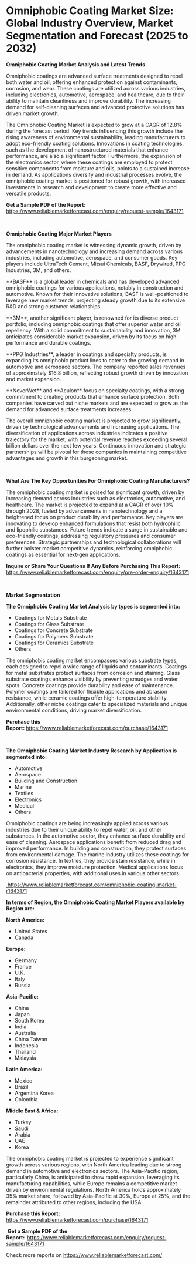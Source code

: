 <p><h1>Omniphobic Coating Market Size: Global Industry Overview, Market Segmentation and Forecast (2025 to 2032)</h1></p><p><strong>Omniphobic Coating Market Analysis and Latest Trends</strong></p>
<p><p>Omniphobic coatings are advanced surface treatments designed to repel both water and oil, offering enhanced protection against contaminants, corrosion, and wear. These coatings are utilized across various industries, including electronics, automotive, aerospace, and healthcare, due to their ability to maintain cleanliness and improve durability. The increasing demand for self-cleaning surfaces and advanced protective solutions has driven market growth.</p><p>The Omniphobic Coating Market is expected to grow at a CAGR of 12.8% during the forecast period. Key trends influencing this growth include the rising awareness of environmental sustainability, leading manufacturers to adopt eco-friendly coating solutions. Innovations in coating technologies, such as the development of nanostructured materials that enhance performance, are also a significant factor. Furthermore, the expansion of the electronics sector, where these coatings are employed to protect sensitive components from moisture and oils, points to a sustained increase in demand. As applications diversify and industrial processes evolve, the omniphobic coating market is positioned for robust growth, with increased investments in research and development to create more effective and versatile products.</p></p>
<p><strong>Get a Sample PDF of the Report:&nbsp;</strong> <a href="https://www.reliablemarketforecast.com/enquiry/request-sample/1643171?utm_campaign=2232&utm_medium=2&utm_source=Github&utm_content=ia&utm_term=30012025&utm_id=omniphobic-coating">https://www.reliablemarketforecast.com/enquiry/request-sample/1643171</a></p>
<p>&nbsp;</p>
<p><strong>Omniphobic Coating Major Market Players</strong></p>
<p><p>The omniphobic coating market is witnessing dynamic growth, driven by advancements in nanotechnology and increasing demand across various industries, including automotive, aerospace, and consumer goods. Key players include UltraTech Cement, Mitsui Chemicals, BASF, Drywired, PPG Industries, 3M, and others.</p><p>**BASF** is a global leader in chemicals and has developed advanced omniphobic coatings for various applications, notably in construction and automotive. Known for their innovative solutions, BASF is well-positioned to leverage new market trends, projecting steady growth due to its extensive R&D and strong customer relationships.</p><p>**3M**, another significant player, is renowned for its diverse product portfolio, including omniphobic coatings that offer superior water and oil repellency. With a solid commitment to sustainability and innovation, 3M anticipates considerable market expansion, driven by its focus on high-performance and durable coatings.</p><p>**PPG Industries**, a leader in coatings and specialty products, is expanding its omniphobic product lines to cater to the growing demand in automotive and aerospace sectors. The company reported sales revenues of approximately $16.8 billion, reflecting robust growth driven by innovation and market expansion.</p><p>**NeverWet** and **Aculon** focus on specialty coatings, with a strong commitment to creating products that enhance surface protection. Both companies have carved out niche markets and are expected to grow as the demand for advanced surface treatments increases.</p><p>The overall omniphobic coating market is projected to grow significantly, driven by technological advancements and increasing applications. The diversification of applications across industries indicates a positive trajectory for the market, with potential revenue reaches exceeding several billion dollars over the next few years. Continuous innovation and strategic partnerships will be pivotal for these companies in maintaining competitive advantages and growth in this burgeoning market.</p></p>
<p>&nbsp;</p>
<p><strong>What Are The Key Opportunities For Omniphobic Coating Manufacturers?</strong></p>
<p><p>The omniphobic coating market is poised for significant growth, driven by increasing demand across industries such as electronics, automotive, and healthcare. The market is projected to expand at a CAGR of over 10% through 2028, fueled by advancements in nanotechnology and a heightened focus on product durability and performance. Key players are innovating to develop enhanced formulations that resist both hydrophilic and lipophilic substances. Future trends indicate a surge in sustainable and eco-friendly coatings, addressing regulatory pressures and consumer preferences. Strategic partnerships and technological collaborations will further bolster market competitive dynamics, reinforcing omniphobic coatings as essential for next-gen applications.</p></p>
<p><strong>Inquire or Share Your Questions If Any Before Purchasing This Report:</strong> <a href="https://www.reliablemarketforecast.com/enquiry/pre-order-enquiry/1643171?utm_campaign=2232&utm_medium=2&utm_source=Github&utm_content=ia&utm_term=30012025&utm_id=omniphobic-coating">https://www.reliablemarketforecast.com/enquiry/pre-order-enquiry/1643171</a></p>
<p>&nbsp;</p>
<p><strong>Market Segmentation</strong></p>
<p><strong>The Omniphobic Coating Market Analysis by types is segmented into:</strong></p>
<p><ul><li>Coatings for Metals Substrate</li><li>Coatings for Glass Substrate</li><li>Coatings for Concrete Substrate</li><li>Coatings for Polymers Substrate</li><li>Coatings for Ceramics Substrate</li><li>Others</li></ul></p>
<p><p>The omniphobic coating market encompasses various substrate types, each designed to repel a wide range of liquids and contaminants. Coatings for metal substrates protect surfaces from corrosion and staining. Glass substrate coatings enhance visibility by preventing smudges and water spots. Concrete coatings provide durability and ease of maintenance. Polymer coatings are tailored for flexible applications and abrasion resistance, while ceramic coatings offer high-temperature stability. Additionally, other niche coatings cater to specialized materials and unique environmental conditions, driving market diversification.</p></p>
<p><strong>Purchase this Report:&nbsp;</strong><a href="https://www.reliablemarketforecast.com/purchase/1643171?utm_campaign=2232&utm_medium=2&utm_source=Github&utm_content=ia&utm_term=30012025&utm_id=omniphobic-coating">https://www.reliablemarketforecast.com/purchase/1643171</a></p>
<p>&nbsp;</p>
<p><strong>The Omniphobic Coating Market Industry Research by Application is segmented into:</strong></p>
<p><ul><li>Automotive</li><li>Aerospace</li><li>Building and Construction</li><li>Marine</li><li>Textiles</li><li>Electronics</li><li>Medical</li><li>Others</li></ul></p>
<p><p>Omniphobic coatings are being increasingly applied across various industries due to their unique ability to repel water, oil, and other substances. In the automotive sector, they enhance surface durability and ease of cleaning. Aerospace applications benefit from reduced drag and improved performance. In building and construction, they protect surfaces from environmental damage. The marine industry utilizes these coatings for corrosion resistance. In textiles, they provide stain resistance, while in electronics, they improve moisture protection. Medical applications focus on antibacterial properties, with additional uses in various other sectors.</p></p>
<p><a href="https://www.reliablemarketforecast.com/omniphobic-coating-market-r1643171?utm_campaign=2232&utm_medium=2&utm_source=Github&utm_content=ia&utm_term=30012025&utm_id=omniphobic-coating">&nbsp;https://www.reliablemarketforecast.com/omniphobic-coating-market-r1643171</a></p>
<p><strong>In terms of Region, the Omniphobic Coating Market Players available by Region are:</strong></p>
<p>
    <p> <strong> North America: </strong>
        <ul>
            <li>United States</li>
            <li>Canada</li>
        </ul>
        </p> 
    <p> <strong> Europe: </strong>
        <ul>
            <li>Germany</li>
            <li>France</li>
            <li>U.K.</li>
            <li>Italy</li>
            <li>Russia</li>
        </ul>
        </p> 
    <p> <strong> Asia-Pacific: </strong>
        <ul>
            <li>China</li>
            <li>Japan</li>
            <li>South Korea</li>
            <li>India</li>
            <li>Australia</li>
            <li>China Taiwan</li>
            <li>Indonesia</li>
            <li>Thailand</li>
            <li>Malaysia</li>
        </ul>
        </p> 
    <p> <strong> Latin America: </strong>
        <ul>
            <li>Mexico</li>
            <li>Brazil</li>
            <li>Argentina Korea</li>
            <li>Colombia</li>
        </ul>
        </p> 
    <p> <strong> Middle East & Africa: </strong>
        <ul>
            <li>Turkey</li>
            <li>Saudi</li>
            <li>Arabia</li>
            <li>UAE</li>
            <li>Korea</li>
        </ul>
    </p>
    </p>
<p><p>The omniphobic coating market is projected to experience significant growth across various regions, with North America leading due to strong demand in automotive and electronics sectors. The Asia-Pacific region, particularly China, is anticipated to show rapid expansion, leveraging its manufacturing capabilities, while Europe remains a competitive market driven by environmental regulations. North America holds approximately 35% market share, followed by Asia-Pacific at 30%, Europe at 25%, and the remainder attributed to other regions, including the USA.</p></p>
<p><strong>Purchase this Report: </strong><a href="https://www.reliablemarketforecast.com/purchase/1643171?utm_campaign=2232&utm_medium=2&utm_source=Github&utm_content=ia&utm_term=30012025&utm_id=omniphobic-coating">https://www.reliablemarketforecast.com/purchase/1643171</a></p>
<p>&nbsp;<strong>Get a Sample PDF of the Report:&nbsp;&nbsp;</strong><a href="https://www.reliablemarketforecast.com/enquiry/request-sample/1643171?utm_campaign=2232&utm_medium=2&utm_source=Github&utm_content=ia&utm_term=30012025&utm_id=omniphobic-coating">https://www.reliablemarketforecast.com/enquiry/request-sample/1643171</a></p>
<p><strong></strong></p>
<p>Check more reports on <a href="https://www.reliablemarketforecast.com/?utm_campaign=2232&utm_medium=2&utm_source=Github&utm_content=ia&utm_term=30012025&utm_id=omniphobic-coating">https://www.reliablemarketforecast.com/</a></p>
